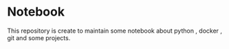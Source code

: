 # Notebook
This repository is create to maintain some notebook about python , docker , git and some projects.

